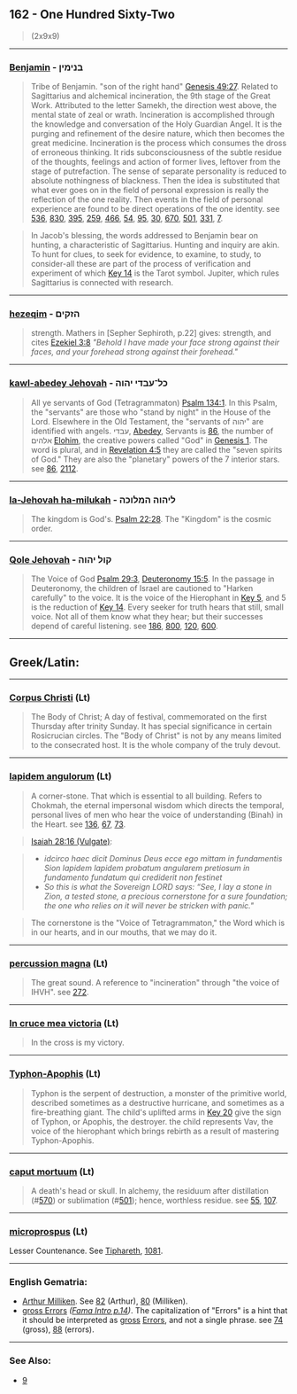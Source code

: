 ## 162 - One Hundred Sixty-Two
> (2x9x9)

---

### [Benjamin](/keys/BNIMIN) - בנימין
> Tribe of Benjamin. "son of the right hand" [Genesis 49:27](http://biblehub.com/genesis/49-27.htm). Related to Sagittarius and alchemical incineration, the 9th stage of the Great Work. Attributed to the letter Samekh, the direction west above, the mental state of zeal or wrath. Incineration is accomplished through the knowledge and conversation of the Holy Guardian Angel. It is the purging and refinement of the desire nature, which then becomes the great medicine. Incineration is the process which consumes the dross of erroneous thinking. It rids subconsciousness of the subtle residue of the thoughts, feelings and action of former lives, leftover from the stage of putrefaction. The sense of separate personality is reduced to absolute nothingness of blackness. Then the idea is substituted that what ever goes on in the field of personal expression is really the reflection of the one reality. Then events in the field of personal experience are found to be direct operations of the one identity. see [536](536), [830](830), [395](395), [259](259), [466](466), [54](54), [95](95), [30](30), [670](670), [501](501), [331](331), [7](7).

> In Jacob's blessing, the words addressed to Benjamin bear on hunting, a characteristic of Sagittarius. Hunting and inquiry are akin. To hunt for clues, to seek for evidence, to examine, to study, to consider-all these are part of the process of verification and experiment of which [Key 14](14) is the Tarot symbol. Jupiter, which rules Sagittarius is connected with research.

---

### [hezeqim](/keys/HZQIM) - הזקים
> strength. Mathers in [Sepher Sephiroth, p.22] gives: strength, and cites [Ezekiel 3:8](http://biblehub.com/ezekiel/3-8.htm) *"Behold I have made your face strong against their faces, and your forehead strong against their forehead."*

---

### [kawl-abedey Jehovah](/keys/KL-OBDI.IHVH) - כל־עבדי יהוה
> All ye servants of God (Tetragrammaton) [Psalm 134:1](http://biblehub.com/psalms/134-1.htm). In this Psalm, the "servants" are those who "stand by night" in the House of the Lord. Elsewhere in the Old Testament, the "servants of יהוה" are identified with angels. עבדי, [Abedey](/keys/OBDI), Servants is [86](86), the number of אלהים [Elohim](/keys/ALHIM), the creative powers called "God" in [Genesis 1](http://biblehub.com/kjv/genesis/1.htm). The word is plural, and in [Revelation 4:5](http://biblehub.com/revelation/4-5.htm) they are called the "seven spirits of God." They are also the "planetary" powers of the 7 interior stars. see [86](86), [2112](2112).

---

### [la-Jehovah ha-milukah](/keys/LIHVH.HMLVKH) - ליהוה המלוכה
> The kingdom is God's. [Psalm 22:28](http://biblehub.com/psalms/22-28.htm). The "Kingdom" is the cosmic order.

---

### [Qole Jehovah](/keys/QVL.IHVH) - קול יהוה
> The Voice of God [Psalm 29:3](http://biblehub.com/psalms/29-3.htm), [Deuteronomy 15:5](http://biblehub.com/deuteronomy/15-5.htm). In the passage in Deuteronomy, the children of Israel are cautioned to "Harken carefully" to the voice. It is the voice of the Hierophant in [Key 5](5), and 5 is the reduction of [Key 14](14). Every seeker for truth hears that still, small voice. Not all of them know what they hear; but their successes depend of careful listening. see [186](186), [800](800), [120](120), [600](600).

---

## Greek/Latin:

---

### [Corpus Christi](/latin?word=Corpus+Christi) (Lt)
> The Body of Christ; A day of festival, commemorated on the first Thursday after trinity Sunday. It has special significance in certain Rosicrucian circles. The "Body of Christ" is not by any means limited to the consecrated host. It is the whole company of the truly devout.

---

### [lapidem angulorum](/latin?word=lapidem+angulorum) (Lt)
> A corner-stone. That which is essential to all building. Refers to Chokmah, the eternal impersonal wisdom which directs the temporal, personal lives of men who hear the voice of understanding (Binah) in the Heart. see [136](136), [67](67), [73](73).

> [Isaiah 28:16 (Vulgate)](https://www.biblestudytools.com/vul/isaiah/28-16.html):

> - *idcirco haec dicit Dominus Deus ecce ego mittam in fundamentis Sion lapidem lapidem probatum angularem pretiosum in fundamento fundatum qui crediderit non festinet*
> - *So this is what the Sovereign LORD says: “See, I lay a stone in Zion, a tested stone, a precious cornerstone for a sure foundation; the one who relies on it will never be stricken with panic."*

> The cornerstone is the "Voice of Tetragrammaton," the Word which is in our hearts, and in our mouths, that we may do it.

---

### [percussion magna](/latin?word=percussion+magna) (Lt)
> The great sound. A reference to "incineration" through "the voice of IHVH". see [272](272).

---

### [In cruce mea victoria](/latin?word=In+cruce+mea+victoria) (Lt)
> In the cross is my victory.

---

### [Typhon-Apophis](/latin?word=Typhon+Apophis) (Lt)
> Typhon is the serpent of destruction, a monster of the primitive world, described sometimes as a destructive hurricane, and sometimes as a fire-breathing giant. The child's uplifted arms in [Key 20](20) give the sign of Typhon, or Apophis, the destroyer. the child represents Vav, the voice of the hierophant which brings rebirth as a result of mastering Typhon-Apophis.

---

### [caput mortuum](/latin?word=caput+mortuum) (Lt)
> A death's head or skull. In alchemy, the residuum after distillation (#[570](570)) or sublimation (#[501](501)); hence, worthless residue. see [55](55), [107](107).

---

### [microprospus](/latin?word=microprospus) (Lt)
Lesser Countenance. See [Tiphareth](/keys/ThPARTh), [1081](1081).

---

### English Gematria:

- [Arthur Milliken](/english?word=Arthur+Milliken). See [82](82) (Arthur), [80](80) (Milliken).
- [gross Errors](/english?word=gross+Errors) *([Fama Intro p.14](https://archive.org/stream/fameconfessionof00vaug#page/n14/mode/2up))*. The capitalization of "Errors" is a hint that it should be interpreted as [gross](/english?word=gross) [Errors](/english?word=Errors), and not a single phrase. see [74](74) (gross), [88](88) (errors).

---

### See Also:

- [9](9)
